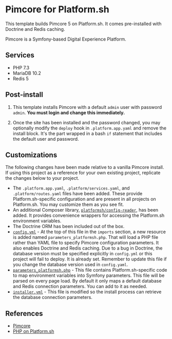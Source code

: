 # Pimcore for Platform.sh

This template builds Pimcore 5 on Platform.sh.  It comes pre-installed with Doctrine and Redis caching.

Pimcore is a Symfony-based Digital Experience Platform.

## Services

* PHP 7.3
* MariaDB 10.2
* Redis 5

## Post-install

1. This template installs Pimcore with a default `admin` user with password `admin`.  **You must login and change this immediately.**

2. Once the site has been installed and the password changed, you may optionally modify the `deploy` hook in `.platform.app.yaml` and remove the install block.  It's the part wrapped in a bash `if` statement that includes the default user and password.

## Customizations

The following changes have been made relative to a vanilla Pimcore install.  If using this project as a reference for your own existing project, replicate the changes below to your project.

* The `.platform.app.yaml`, `.platform/services.yaml`, and `.platform/routes.yaml` files have been added.  These provide Platform.sh-specific configuration and are present in all projects on Platform.sh.  You may customize them as you see fit.
* An additional Composer library, [`platformsh/config-reader`](https://github.com/platformsh/config-reader-php), has been added.  It provides convenience wrappers for accessing the Platform.sh environment variables.
* The Doctrine ORM has been included out of the box.
* [`config.yml`](/app/config/config.yml) - At the top of this file in the `imports` section, a new resource is added named `parameters_platformsh.php`.  That will load a PHP file rather than YAML file to specify Pimcore configuration parameters.  It also enables Doctrine and Redis caching.  Due to a bug in Doctrine, the database version must be specified explicitly in `config.yml` or this project will fail to deploy.  It is already set.  Remember to update this file if you change the database version used in `config.yaml`.
* [`parameters_platformsh.php`](/app/config/parameters_platformsh.php) - This file contains Platform.sh-specific code to map environment variables into Symfony parameters. This file will be parsed on every page load. By default it only maps a default database and Redis connection parameters. You can add to it as needed.
* [`installer.yml`](/app/config/installer.yml) - This file is modified so the install process can retrieve the database connection parameters.

## References

* [Pimcore](https://pimcore.com/)
* [PHP on Platform.sh](https://docs.platform.sh/languages/php.html)
